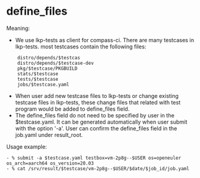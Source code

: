 # define_files

Meaning:
- We use lkp-tests as client for compass-ci. There are many testcases in lkp-tests. most testcases contain the following files:
```SHELL
	distro/depends/$testcas
	distro/depends/$testcase-dev
	pkg/$testcase/PKGBUILD
	stats/$testcase
	tests/$testcase
	jobs/$testcase.yaml
```
- When user add new testcase files to lkp-tests or change existing testcase files in lkp-tests, these change files that related with test program would be added to define_files field.
- The define_files field do not need to be specified by user in the $testcase.yaml. It can be generated automatically when user submit with the option '-a'. User can confirm the define_files field in the job.yaml under result_root.

Usage example:
```SHELL
- % submit -a $testcase.yaml testbox=vm-2p8g--$USER os=openeuler os_arch=aarch64 os_version=20.03
- % cat /srv/result/$testcase/vm-2p8g--$USER/$date/$job_id/job.yaml
```
